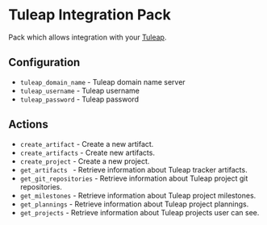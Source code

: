 # Tuleap Integration Pack

Pack which allows integration with your [Tuleap](https://www.tuleap.org/).

## Configuration

* ``tuleap_domain_name`` - Tuleap domain name server
* ``tuleap_username`` - Tuleap username
* ``tuleap_password`` - Tuleap password

## Actions

* ``create_artifact`` - Create a new artifact.
* ``create_artifacts`` - Create new artifacts.
* ``create_project`` - Create a new project.
* ``get_artifacts `` - Retrieve information about Tuleap tracker artifacts.
* ``get_git_repositories`` - Retrieve information about Tuleap project git repositories.
* ``get_milestones`` - Retrieve information about Tuleap project milestones.
* ``get_plannings`` - Retrieve information about Tuleap project plannings.
* ``get_projects`` - Retrieve information about Tuleap projects user can see.

